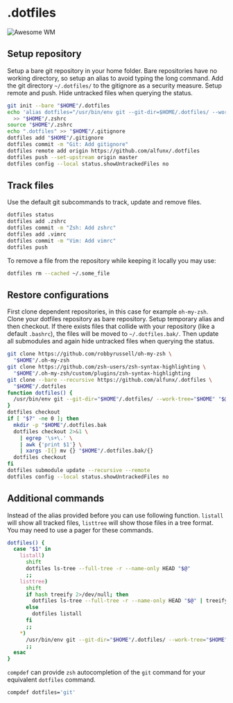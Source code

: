 # .dotfiles

![Awesome WM](https://i.imgur.com/FiGHZHW.png)

## Setup repository

Setup a bare git repository in your home folder. Bare repositories have no
working directory, so setup an alias to avoid typing the long command. Add the
git directory `~/.dotfiles/` to the gitignore as a security measure. Setup remote
and push. Hide untracked files when querying the status.

```bash
git init --bare "$HOME"/.dotfiles
echo 'alias dotfiles="/usr/bin/env git --git-dir=$HOME/.dotfiles/ --work-tree=$HOME"' \
  >> "$HOME"/.zshrc
source "$HOME"/.zshrc
echo ".dotfiles" >> "$HOME"/.gitignore
dotfiles add "$HOME"/.gitignore
dotfiles commit -m "Git: Add gitignore"
dotfiles remote add origin https://github.com/alfunx/.dotfiles
dotfiles push --set-upstream origin master
dotfiles config --local status.showUntrackedFiles no
```

## Track files

Use the default git subcommands to track, update and remove files.

```bash
dotfiles status
dotfiles add .zshrc
dotfiles commit -m "Zsh: Add zshrc"
dotfiles add .vimrc
dotfiles commit -m "Vim: Add vimrc"
dotfiles push
```

To remove a file from the repository while keeping it locally you may use:

```bash
dotfiles rm --cached ~/.some_file
```

## Restore configurations

First clone dependent repositories, in this case for example `oh-my-zsh`. Clone
your dotfiles repository as bare repository. Setup temporary alias and then
checkout. If there exists files that collide with your repository (like a
default `.bashrc`), the files will be moved to `~/.dotfiles.bak/`. Then update
all submodules and again hide untracked files when querying the status.

```bash
git clone https://github.com/robbyrussell/oh-my-zsh \
  "$HOME"/.oh-my-zsh
git clone https://github.com/zsh-users/zsh-syntax-highlighting \
  "$HOME"/.oh-my-zsh/custom/plugins/zsh-syntax-highlighting
git clone --bare --recursive https://github.com/alfunx/.dotfiles \
  "$HOME"/.dotfiles
function dotfiles() {
  /usr/bin/env git --git-dir="$HOME"/.dotfiles/ --work-tree="$HOME" "$@"
}
dotfiles checkout
if [ "$?" -ne 0 ]; then
  mkdir -p "$HOME"/.dotfiles.bak
  dotfiles checkout 2>&1 \
    | egrep '\s+\.' \
    | awk {'print $1'} \
    | xargs -I{} mv {} "$HOME"/.dotfiles.bak/{}
  dotfiles checkout
fi
dotfiles submodule update --recursive --remote
dotfiles config --local status.showUntrackedFiles no
```

## Additional commands

Instead of the alias provided before you can use following function. `listall`
will show all tracked files, `listtree` will show those files in a tree format.
You may need to use a pager for these commands.

```bash
dotfiles() {
  case "$1" in
    listall)
      shift
      dotfiles ls-tree --full-tree -r --name-only HEAD "$@"
      ;;
    listtree)
      shift
      if hash treeify 2>/dev/null; then
        dotfiles ls-tree --full-tree -r --name-only HEAD "$@" | treeify
      else
        dotfiles listall
      fi
      ;;
    *)
      /usr/bin/env git --git-dir="$HOME"/.dotfiles/ --work-tree="$HOME" "$@"
      ;;
  esac
}
```

`compdef` can provide `zsh` autocompletion of the `git` command for your
equivalent `dotfiles` command.

```bash
compdef dotfiles='git'
```
